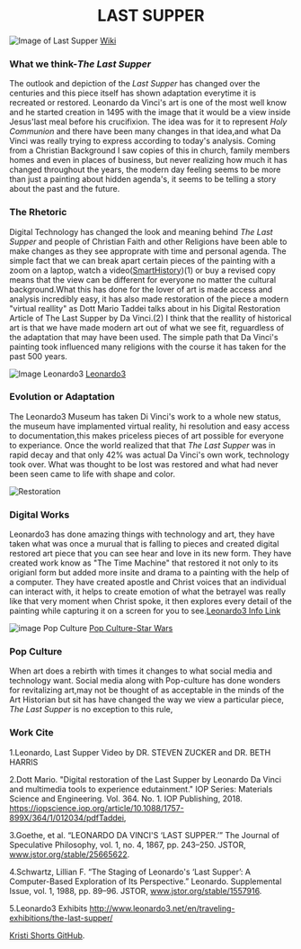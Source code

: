 # <center>LAST SUPPER</center>
![Image of Last Supper](https://upload.wikimedia.org/wikipedia/commons/thumb/4/4b/%C3%9Altima_Cena_-_Da_Vinci_5.jpg/1024px-%C3%9Altima_Cena_-_Da_Vinci_5.jpg)
[Wiki](https://upload.wikimedia.org/wikipedia/commons/thumb/4/4b/%C3%9Altima_Cena_-_Da_Vinci_5.jpg/1024px-%C3%9Altima_Cena_-_Da_Vinci_5.jpg)

### What we think-_The Last Supper_
 The outlook and depiction of the _Last Supper_ has changed over the centuries and this piece itself has shown adaptation everytime it is recreated or restored. Leonardo da Vinci's art is one of the most well know and he started creation in 1495 with the image that it would be a view inside Jesus'last meal before his crucifixion. The idea was for it  to represent _Holy Communion_ and there have been many changes in that idea,and what Da Vinci was really trying to express according to today's analysis. 
 Coming from a Christian Background I saw copies of this in church, family members homes and even in places of business, but never realizing how much it has changed throughout the years, the modern day feeling seems to be more than just a painting about hidden agenda's, it seems to be telling a story about the past and the future. 

### The Rhetoric
Digital Technology has changed the look and meaning behind _The Last Supper_ and people of Christian Faith and other Religions have been able to make changes as they see approprate with time and personal agenda. The simple fact that we can break apart certain pieces of the painting with a zoom on a laptop, watch a video([SmartHistory](https://smarthistory.org/leonardo-last-supper/))(1) or buy a revised copy means that the view can be different for everyone no matter the cultural background.What this has done for the lover of art is made access and analysis incredibly easy, it has also made restoration of the piece a modern "virtual reallity" as Dott Mario Taddei  talks about in his Digital Restoration Article of The Last Supper by Da Vinci.(2) I think that the reallity of historical art is that we have made modern art out of what we see fit, reguardless of the adaptation that may have been used. The simple path that Da Vinci's painting took influenced many religions with the course it has taken for the past 500 years. 

![Image Leonardo3](https://www.researchgate.net/publication/325833527/figure/fig1/AS:639040307077122@1529370490809/Last-Supper-multimedia-room-in-the-Leonardo3-museum-piazza-Scala-Milan-Italy.png)
[Leonardo3](https://www.researchgate.net/publication/325833527/figure/fig1/AS:639040307077122@1529370490809/Last-Supper-multimedia-room-in-the-Leonardo3-museum-piazza-Scala-Milan-Italy.png)

### Evolution or Adaptation
 The Leonardo3 Museum has taken Di Vinci's work to a whole new status, the museum have implamented virtual reality, hi resolution and easy access to documentation,this makes priceless pieces of art possible for everyone to experiance. 
  Once the world realized that that _The Last Supper_  was in rapid decay and that only 42% was actual Da Vinci's own work, technology took over. What was thought to be lost was restored and what had never been seen came to life with shape and color.
  
 ![Restoration](http://www.leonardo3.net/leonardo/books-Cenacolo/screens390/Leonardo%20Da%20Vinci%20Ultima%20Cena%20Last%20supper%20Leonardo3%20Mario%20Tadddei%200_intro_%20menu%20.jpg)
 ### Digital Works
  Leonardo3 has done amazing things with technology and art, they have taken what was once a murual that is falling to pieces and created digital restored art piece that you can see hear and love in its new form. They have created work know as "The Time Machine" that restored it not only to its origianl form but added more insite and drama to a painting with the help of a computer. They have created apostle and Christ voices that an individual can interact with, it helps to create emotion of what the betrayel was really like that very moment when Christ spoke, it then explores every detail of the painting while capturing it on a screen for you to see.[Leonardo3 Info Link](http://www.leonardo3.net/LastSupper-info/)
  
![image Pop Culture](https://www.empireonline.com/images/uploaded/last-supper-star-wars.jpg)
[Pop Culture-Star Wars](https://www.empireonline.com/images/uploaded/last-supper-star-wars.jpg)
### Pop Culture
When art does a rebirth with times it changes to what social media and technology want. Social media along with
Pop-culture has done wonders for revitalizing art,may not be thought of as acceptable in the minds of the Art Historian but sit has have changed the way we view a particular piece, _The Last Supper_ is no exception to this rule, 

### Work Cite 
 1.Leonardo, Last Supper Video
 by DR. STEVEN ZUCKER and DR. BETH HARRIS
 
2.Dott Mario. "Digital restoration of the Last Supper by Leonardo Da Vinci and multimedia tools to experience edutainment." IOP   Series: Materials Science and Engineering. Vol. 364. No. 1. IOP Publishing, 2018.
https://iopscience.iop.org/article/10.1088/1757-899X/364/1/012034/pdfTaddei,

3.Goethe, et al. “LEONARDO DA VINCI'S ‘LAST SUPPER.’” The Journal of Speculative Philosophy, vol. 1, no. 4, 1867, pp. 243–250. JSTOR, www.jstor.org/stable/25665622.

4.Schwartz, Lillian F. “The Staging of Leonardo's ‘Last Supper’: A Computer-Based Exploration of Its Perspective.” Leonardo. Supplemental Issue, vol. 1, 1988, pp. 89–96. JSTOR, 
www.jstor.org/stable/1557916.

5.Leonardo3 Exhibits http://www.leonardo3.net/en/traveling-exhibitions/the-last-supper/


 [Kristi Shorts GitHub](https://github.com/KShort).
